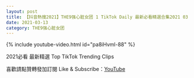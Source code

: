 ```yaml
---
layout: post
title: 【抖音熱搜2021】THE9强心脏女团 1 TikTok Daily 最新必看精選合集2021 03 13
date: 2021-03-13
category: THE9强心脏女团
---
```


{% include youtube-video.html id="pa8iHvml-88" %}

2021必看 最新精選 Top TikTok Trending Clips

喜歡請點贊轉發加訂閱 Like & Subscribe：[YouTube](https://www.youtube.com/channel/UCAoR7VcanIPd04uEq_GIylA/videos)

